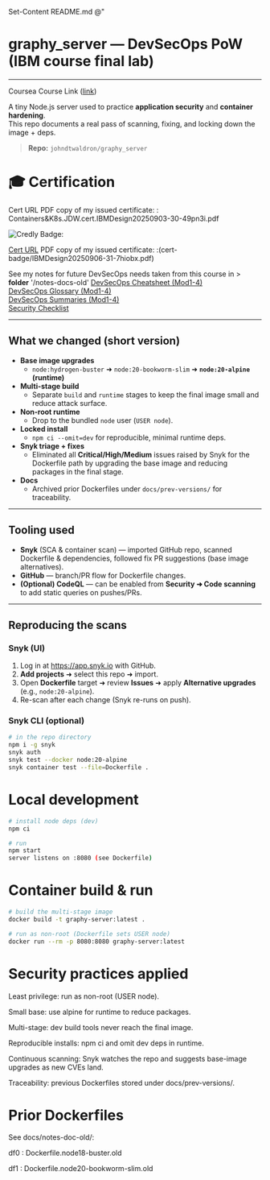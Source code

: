 Set-Content README.md @"
# graphy_server — DevSecOps PoW (IBM course final lab)

---

Coursea Course Link ([link]([https://www.coursera.org/learn/test-and-behavior-driven-development-tdd-bdd/home/module/1](https://www.coursera.org/learn/application-security-for-developers-devops)))


A tiny Node.js server used to practice **application security** and **container hardening**.  
This repo documents a real pass of scanning, fixing, and locking down the image + deps.

> **Repo:** `johndtwaldron/graphy_server`

# 🎓 Certification

Cert URL PDF copy of my issued certificate: : Containers&K8s.JDW.cert.IBMDesign20250903-30-49pn3i.pdf

![Credly Badge:](cert-badge/security-for-professionas-and-devops-professionals.png)

[Cert URL]([https://coursera.org/share/7258463a96a56c631fe34ded9022c919](https://www.credly.com/badges/30760d49-6e1a-4296-9894-7b0d9af748af/linked_in_profile))
PDF copy of my issued certificate: :(cert-badge/IBMDesign20250906-31-7hiobx.pdf)

See my notes for future DevSecOps needs taken from this course in > **folder** '/notes-docs-old'
[DevSecOps Cheatsheet (Mod1-4)](notes-docs-old/DevSecOps_Cheatsheet_Mod1-4.md)  
[DevSecOps Glossary (Mod1-4)](notes-docs-old/DevSecOps_Glossary_Mod1-4.md)  
[DevSecOps Summaries (Mod1-4)](notes-docs-old/DevSecOps_Summaries_Mod1-4.md)  
[Security Checklist](notes-docs-old/security_checklist.md)

---

## What we changed (short version)

- **Base image upgrades**
  - `node:hydrogen-buster` ➜ `node:20-bookworm-slim` ➜ **`node:20-alpine` (runtime)**
- **Multi-stage build**
  - Separate `build` and `runtime` stages to keep the final image small and reduce attack surface.
- **Non-root runtime**
  - Drop to the bundled `node` user (`USER node`).
- **Locked install**
  - `npm ci --omit=dev` for reproducible, minimal runtime deps.
- **Snyk triage + fixes**
  - Eliminated all **Critical/High/Medium** issues raised by Snyk for the Dockerfile path by upgrading the base image and reducing packages in the final stage.
- **Docs**
  - Archived prior Dockerfiles under `docs/prev-versions/` for traceability.

---

## Tooling used

- **Snyk** (SCA & container scan) — imported GitHub repo, scanned Dockerfile & dependencies, followed fix PR suggestions (base image alternatives).
- **GitHub** — branch/PR flow for Dockerfile changes.
- **(Optional) CodeQL** — can be enabled from **Security ➜ Code scanning** to add static queries on pushes/PRs.

---

## Reproducing the scans

### Snyk (UI)
1. Log in at <https://app.snyk.io> with GitHub.
2. **Add projects** ➜ select this repo ➜ import.
3. Open **Dockerfile** target ➜ review **Issues** ➜ apply **Alternative upgrades** (e.g., `node:20-alpine`).
4. Re-scan after each change (Snyk re-runs on push).

### Snyk CLI (optional)
```bash
# in the repo directory
npm i -g snyk
snyk auth
snyk test --docker node:20-alpine
snyk container test --file=Dockerfile .
```

# Local development
```bash
# install node deps (dev)
npm ci

# run
npm start
server listens on :8080 (see Dockerfile)
```

# Container build & run
```bash
# build the multi-stage image
docker build -t graphy-server:latest .

# run as non-root (Dockerfile sets USER node)
docker run --rm -p 8080:8080 graphy-server:latest
```


# Security practices applied
Least privilege: run as non-root (USER node).

Small base: use alpine for runtime to reduce packages.

Multi-stage: dev build tools never reach the final image.

Reproducible installs: npm ci and omit dev deps in runtime.

Continuous scanning: Snyk watches the repo and suggests base-image upgrades as new CVEs land.

Traceability: previous Dockerfiles stored under docs/prev-versions/.

# Prior Dockerfiles
See docs/notes-doc-old/:

df0 : Dockerfile.node18-buster.old

df1 : Dockerfile.node20-bookworm-slim.old
